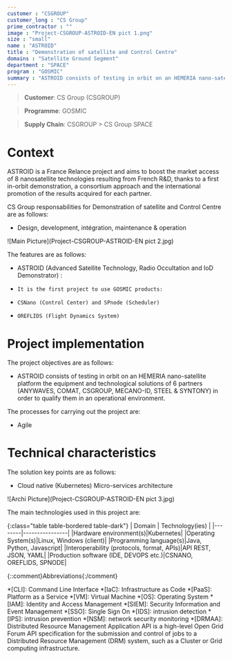 ```yaml
---
customer : "CSGROUP"
customer_long : "CS Group"
prime_contractor : ""
image : "Project-CSGROUP-ASTROID-EN pict 1.png"
size : "small"
name : "ASTROID"
title : "Demonstration of satellite and Control Centre"
domains : "Satellite Ground Segment"
department : "SPACE"
program : "GOSMIC"
summary : "ASTROID consists of testing in orbit on an HEMERIA nano-satellite platform the equipment and technological solutions of 6 partners (ANYWAVES, COMAT, CSGROUP, MECANO-ID, STEEL & SYNTONY) in order to qualify them in an operational environment."
---
```


> __Customer__\: CS Group (CSGROUP)

> __Programme__\: GOSMIC

> __Supply Chain__\: CSGROUP >  CS Group SPACE


# Context

ASTROID is a France Relance project and aims to boost the market access of 8 nanosatellite technologies resulting from French R&D, thanks to a first in-orbit demonstration, a consortium approach and the international promotion of the results acquired for each partner.

CS Group responsabilities for Demonstration of satellite and Control Centre are as follows:
* Design, development, intégration, maintenance & operation

![Main Picture](Project-CSGROUP-ASTROID-EN pict 2.jpg)

The features are as follows:
* ASTROID (Advanced Satellite Technology, Radio Occultation and IoD Demonstrator) :
*     It is the first project to use GOSMIC products:
*     CSNano (Control Center) and SPnode (Scheduler)
*     OREFLIDS (Flight Dynamics System)

# Project implementation

The project objectives are as follows:
* ASTROID consists of testing in orbit on an HEMERIA nano-satellite platform the equipment and technological solutions of 6 partners (ANYWAVES, COMAT, CSGROUP, MECANO-ID, STEEL & SYNTONY) in order to qualify them in an operational environment.

The processes for carrying out the project are:
* Agile

# Technical characteristics

The solution key points are as follows:
* Cloud native (Kubernetes) Micro-services architecture

![Archi Picture](Project-CSGROUP-ASTROID-EN pict 3.jpg)

The main technologies used in this project are:

{:class="table table-bordered table-dark"}
| Domain | Technology(ies) |
|--------|----------------|
|Hardware environment(s)|Kubernetes|
|Operating System(s)|Linux, Windows (client)|
|Programming language(s)|Java, Python, Javascript|
|Interoperability (protocols, format, APIs)|API REST, JSON, YAML|
|Production software (IDE, DEVOPS etc.)|CSNANO, OREFLIDS, SPNODE|



{::comment}Abbreviations{:/comment}

*[CLI]: Command Line Interface
*[IaC]: Infrastructure as Code
*[PaaS]: Platform as a Service
*[VM]: Virtual Machine
*[OS]: Operating System
*[IAM]: Identity and Access Management
*[SIEM]: Security Information and Event Management
*[SSO]: Single Sign On
*[IDS]: intrusion detection
*[IPS]: intrusion prevention
*[NSM]: network security monitoring
*[DRMAA]: Distributed Resource Management Application API is a high-level Open Grid Forum API specification for the submission and control of jobs to a Distributed Resource Management (DRM) system, such as a Cluster or Grid computing infrastructure.
